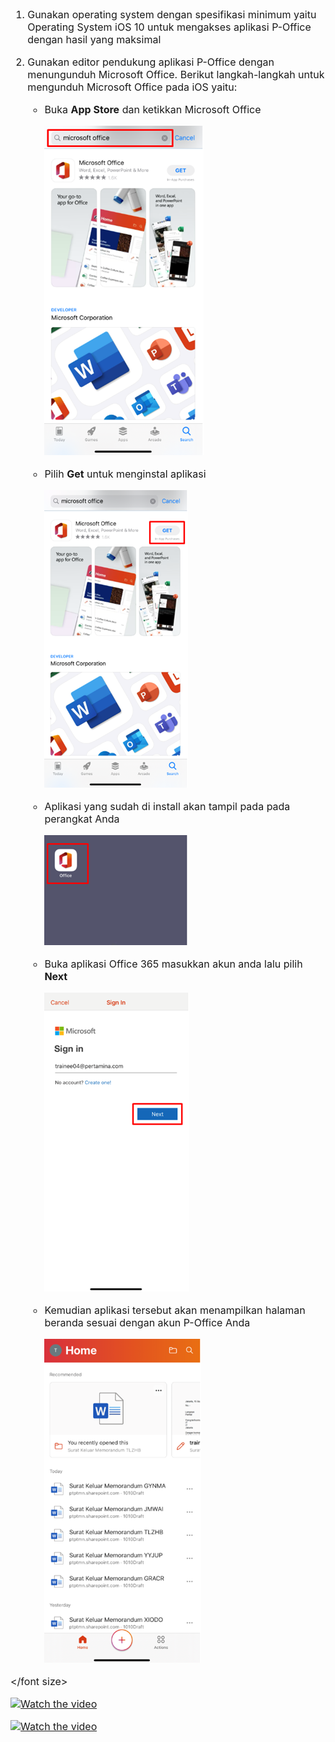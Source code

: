<font size="3">

1. Gunakan operating system dengan spesifikasi minimum yaitu Operating System iOS 10 untuk mengakses aplikasi P-Office dengan hasil yang maksimal
2. Gunakan editor pendukung aplikasi P-Office dengan menungunduh Microsoft Office. Berikut langkah-langkah untuk mengunduh Microsoft Office pada iOS yaitu:

    * Buka **App Store** dan ketikkan Microsoft Office
    
      ![gambar](https://github.com/gitakencana/Persero-P-Office/blob/master/Spesifikasi/iOS/SP01.png?raw=true)

    * Pilih **Get** untuk menginstal aplikasi

      ![gambar](https://github.com/gitakencana/Persero-P-Office/blob/master/Spesifikasi/iOS/SP02.png?raw=true)

    * Aplikasi yang sudah di install akan tampil pada pada perangkat Anda

      ![gambar](https://github.com/gitakencana/Persero-P-Office/blob/master/Spesifikasi/iOS/SP03.png?raw=true)

    * Buka aplikasi Office 365 masukkan akun anda lalu pilih **Next**
 
      ![gambar](https://github.com/gitakencana/Persero-P-Office/raw/master/Spesifikasi/iOS/SP04.png?raw=true)

    * Kemudian aplikasi tersebut akan menampilkan halaman beranda sesuai dengan akun P-Office Anda

      ![gambar](https://github.com/gitakencana/Persero-P-Office/raw/master/Spesifikasi/iOS/SP05.png?raw=true)

</font size>

[![Watch the video](https://i.imgur.com/vKb2F1B.png)](https://web.microsoftstream.com/embed/video/49e23452-81fe-40c8-97d2-9778ff089299?autoplay=false&amp;showinfo=false)

<a href="https://web.microsoftstream.com/embed/video/49e23452-81fe-40c8-97d2-9778ff089299?autoplay=false&amp;showinfo=false" target="_blank"><img src="https://i.imgur.com/vKb2F1B.png" alt="Watch the video"></a>
